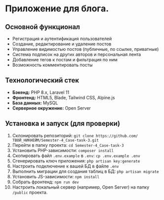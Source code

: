 # Приложение для блога.

## Основной функционал

- Регистрация и аутентификация пользователей
- Создание, редактирование и удаление постов
- Управление видимостью постов (публичные, по ссылке, приватные)
- Система подписок на других авторов и персональная лента
- Добавление тегов к постам и фильтрация по ним
- Возможность комментировать посты

## Технологический стек

*   **Бэкенд:** PHP 8.x, Laravel 11
*   **Фронтенд:** HTML5, Blade, Tailwind CSS, Alpine.js
*   **База данных:** MySQL
*   **Серверное окружение:** Open Server

## Установка и запуск (для проверки)

1.  Склонировать репозиторий: `git clone https://github.com/ТВОЙ_НИКНЕЙМ/Semester-4_Case-task-3.git`
2.  Перейти в папку проекта: `cd Semester-4_Case-task-3`
3.  Установить PHP-зависимости: `composer install`
4.  Скопировать файл `.env.example` в `.env`: `cp .env.example .env`
5.  Сгенерировать ключ приложения: `php artisan key:generate`
6.  Настроить подключение к вашей БД в файле `.env`
7.  Выполнить миграции для создания таблиц в БД: `php artisan migrate`
8.  Установить JS-зависимости: `npm install`
9.  Собрать фронтенд: `npm run dev`
10. Настроить локальный сервер (например, Open Server) на папку `/public` проекта.